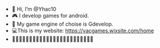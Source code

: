 - 👋 Hi, I’m @Yhac10
- 🎮 I develop games for android.
- 📎 My game engine of choise is Gdevelop.
- 💻This is my website: https://yacgames.wixsite.com/home
- 🗿🗿🗿🗿🗿🗿🗿🗿🗿🗿🗿🗿🗿🗿🗿🗿🗿🗿🗿🗿🗿🗿🗿🗿


<!---
Yhac10/Yhac10 is a ✨ special ✨ repository because its `README.md` (this file) appears on your GitHub profile.
You can click the Preview link to take a look at your changes.
--->
